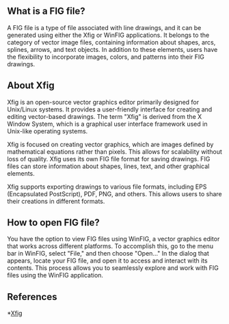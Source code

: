 ## What is a FIG file?

A FIG file is a type of file associated with line drawings, and it can be generated using either the Xfig or WinFIG applications. It belongs to the category of vector image files, containing information about shapes, arcs, splines, arrows, and text objects. In addition to these elements, users have the flexibility to incorporate images, colors, and patterns into their FIG drawings.

## About Xfig

Xfig is an open-source vector graphics editor primarily designed for Unix/Linux systems. It provides a user-friendly interface for creating and editing vector-based drawings. The term "Xfig" is derived from the X Window System, which is a graphical user interface framework used in Unix-like operating systems.

Xfig is focused on creating vector graphics, which are images defined by mathematical equations rather than pixels. This allows for scalability without loss of quality. Xfig uses its own FIG file format for saving drawings. FIG files can store information about shapes, lines, text, and other graphical elements.

Xfig supports exporting drawings to various file formats, including EPS (Encapsulated PostScript), PDF, PNG, and others. This allows users to share their creations in different formats.

## How to open FIG file?

You have the option to view FIG files using WinFIG, a vector graphics editor that works across different platforms. To accomplish this, go to the menu bar in WinFIG, select "File," and then choose "Open..." In the dialog that appears, locate your FIG file, and open it to access and interact with its contents. This process allows you to seamlessly explore and work with FIG files using the WinFIG application.

## References
*[Xfig](https://en.wikipedia.org/wiki/Xfig)
